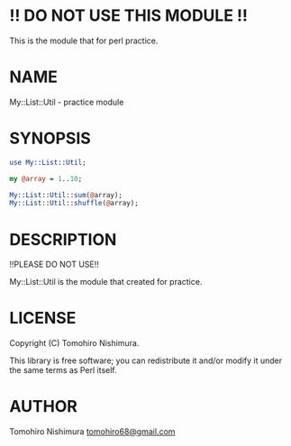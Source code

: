 # !! DO NOT USE THIS MODULE !!

This is the module that for perl practice.

# NAME

My::List::Util - practice module

# SYNOPSIS

```perl
use My::List::Util;

my @array = 1..10;

My::List::Util::sum(@array);
My::List::Util::shuffle(@array);
```

# DESCRIPTION

!!PLEASE DO NOT USE!!

My::List::Util is the module that created for practice.

# LICENSE

Copyright (C) Tomohiro Nishimura.

This library is free software; you can redistribute it and/or modify
it under the same terms as Perl itself.

# AUTHOR

Tomohiro Nishimura <tomohiro68@gmail.com>
